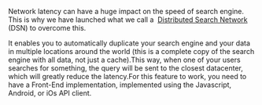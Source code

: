 Network latency can have a huge impact on the speed of search engine. This is why we have launched what we call a  [Distributed Search Network](https://www.algolia.com/dsn) (DSN) to overcome this.

It enables you to automatically duplicate your search engine and your data in multiple locations around the world (this is a complete copy of the search engine with all data, not just a cache).This way, when one of your users searches for something, the query will be sent to the closest datacenter, which will greatly reduce the latency.For this feature to work, you need to have a Front-End implementation, implemented using the Javascript, Android, or iOs API client.